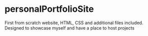 # personalPortfolioSite
 First from scratch website, HTML, CSS and additional files included. Designed to showcase myself and have a place to host projects
